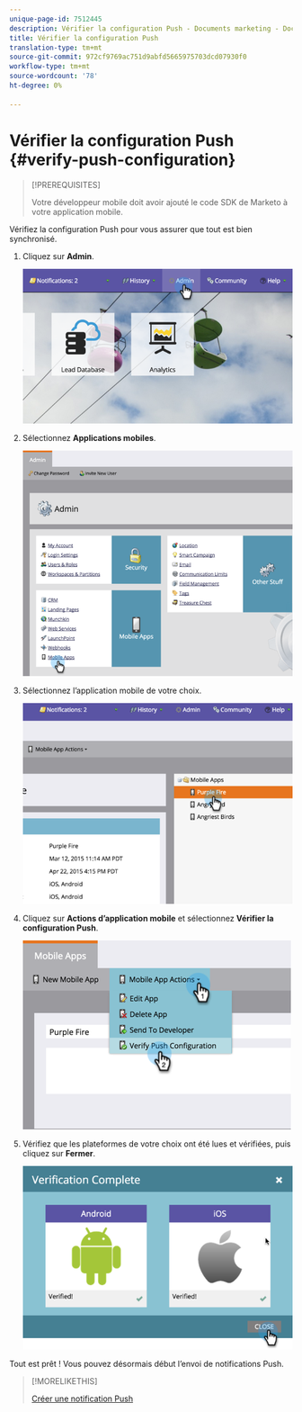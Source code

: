 ```yaml
---
unique-page-id: 7512445
description: Vérifier la configuration Push - Documents marketing - Documentation du produit
title: Vérifier la configuration Push
translation-type: tm+mt
source-git-commit: 972cf9769ac751d9abfd5665975703dcd07930f0
workflow-type: tm+mt
source-wordcount: '78'
ht-degree: 0%

---
```



# Vérifier la configuration Push {#verify-push-configuration}

>[!PREREQUISITES]
>
>Votre développeur mobile doit avoir ajouté le code SDK de Marketo à votre application mobile.

Vérifiez la configuration Push pour vous assurer que tout est bien synchronisé.

1. Cliquez sur **Admin**.

   ![](assets/image2015-4-22-16-3a12-3a32.png)

1. Sélectionnez **Applications mobiles**.

   ![](assets/image2015-4-22-16-3a14-3a29.png)

1. Sélectionnez l’application mobile de votre choix.

   ![](assets/image2015-4-22-16-3a33-3a19.png)

1. Cliquez sur **Actions d’application mobile** et sélectionnez **Vérifier la configuration Push**.

   ![](assets/image2015-4-22-17-3a25-3a8.png)

1. Vérifiez que les plateformes de votre choix ont été lues et vérifiées, puis cliquez sur **Fermer**.

   ![](assets/image2015-4-22-18-3a52-3a38.png)

Tout est prêt ! Vous pouvez désormais début l’envoi de notifications Push.

>[!MORELIKETHIS]
>
>[Créer une notification Push](/help/marketo/product-docs/mobile-marketing/push-notifications/create-a-push-notification.md)
